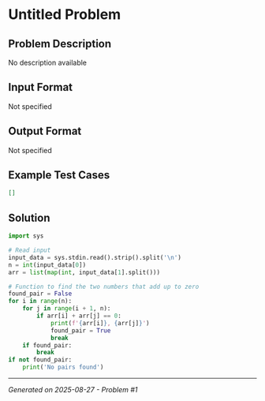 # Untitled Problem

## Problem Description
No description available

## Input Format
Not specified

## Output Format
Not specified

## Example Test Cases
```json
[]
```

## Solution
```python
import sys

# Read input
input_data = sys.stdin.read().strip().split('\n')
n = int(input_data[0])
arr = list(map(int, input_data[1].split()))

# Function to find the two numbers that add up to zero
found_pair = False
for i in range(n):
    for j in range(i + 1, n):
        if arr[i] + arr[j] == 0:
            print(f'{arr[i]}, {arr[j]}')
            found_pair = True
            break
    if found_pair:
        break
if not found_pair:
    print('No pairs found')
```

---
*Generated on 2025-08-27 - Problem #1*